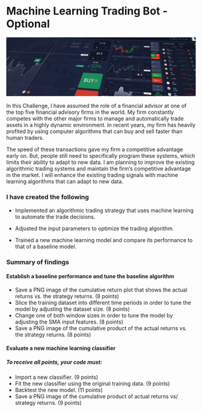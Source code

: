 # Machine Learning Trading Bot - Optional

![Decorative image.](Images/15-2-Homework.png)

In this Challenge, I have assumed the role of a financial advisor at one of the top five financial advisory firms in the world. My firm constantly competes with the other major firms to manage and automatically trade assets in a highly dynamic environment. In recent years, my firm has heavily profited by using computer algorithms that can buy and sell faster than human traders.

The speed of these transactions gave my firm a competitive advantage early on. But, people still need to specifically program these systems, which limits their ability to adapt to new data. I am planning to improve the existing algorithmic trading systems and maintain the firm’s competitive advantage in the market. I will enhance the existing trading signals with machine learning algorithms that can adapt to new data.

### I have created the following 

* Implemented an algorithmic trading strategy that uses machine learning to automate the trade decisions.

* Adjusted the input parameters to optimize the trading algorithm.

* Trained a new machine learning model and compare its performance to that of a baseline model.


### Summary of findings

#### Establish a baseline performance and tune the baseline algorithm 

* Save a PNG image of the cumulative return plot that shows the actual returns vs. the strategy returns. (8 points)
* Slice the training dataset into different time periods in order to tune the model by adjusting the dataset size. (8 points)
* Change one of both window sizes in order to tune the model by adjusting the SMA input features. (8 points)
* Save a PNG image of the cumulative product of the actual returns vs. the strategy returns. (8 points)

#### Evaluate a new machine learning classifier 

##### To receive all points, your code must:

* Import a new classifier. (9 points)
* Fit the new classifier using the original training data. (9 points)
* Backtest the new model. (11 points)
* Save a PNG image of the cumulative product of actual returns vs/ strategy returns. (9 points)

